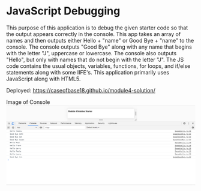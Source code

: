 # JavaScript Debugging

This purpose of this application is to debug the given starter code so that the output appears correctly in the console.  This app takes an array of names and then outputs either Hello + "name" or Good Bye + "name" to the console. The console outputs "Good Bye" along with any name that begins with the letter "J", uppercase or lowercase.  The console also outputs "Hello", but only with names that do not begin with the letter "J".  The JS code contains the usual objects, variables, functions, for loops, and if/else statements along with some IIFE's.  This application primarily uses JavaScript along with HTML5.

Deployed: https://caseofbase18.github.io/module4-solution/

Image of Console
<img src = "./assets/mod4console.png">